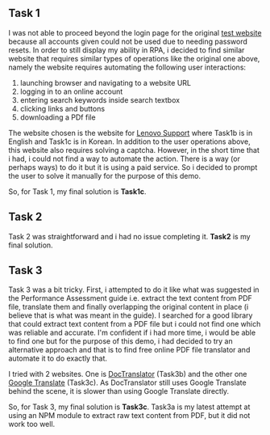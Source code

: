 
## Task 1

I was not able to proceed beyond the login page for the original [test website](https://www.eais.go.kr/) 
because all accounts given could not be used due to needing password resets. In order to still display my 
ability in RPA, i decided to find similar website that requires similar types of operations like the 
original one above, namely the website requires automating the following user interactions:
  1) launching browser and navigating to a website URL
  2) logging in to an online account
  3) entering search keywords inside search textbox
  4) clicking links and buttons
  5) downloading a PDf file

The website chosen is the website for [Lenovo Support](https://pcsupport.lenovo.com/my/ko) where 
Task1b is in English and Task1c is in Korean. In addition to the user operations above, this website 
also requires solving a captcha. However, in the short time that i had, i could not find a way to 
automate the action. There is a way (or perhaps ways) to do it but it is using a paid service. So i 
decided to prompt the user to solve it manually for the purpose of this demo.

So, for Task 1, my final solution is **Task1c**.

## Task 2

Task 2 was straightforward and i had no issue completing it. **Task2** is my final solution.

## Task 3

Task 3 was a bit tricky. First, i attempted to do it like what was suggested in the Performance
Assessment guide i.e. extract the text content from PDF file, translate them and finally overlapping
the original content in place (i believe that is what was meant in the guide). I searched for a
good library that could extract text content from a PDF file but i could not find one which was
reliable and accurate. I'm confident if i had more time, i would be able to find one but for the
purpose of this demo, i had decided to try an alternative approach and that is to find free online PDF
file translator and automate it to do exactly that.

I tried with 2 websites.  One is [DocTranslator](https://www.onlinedoctranslator.com/en/) (Task3b) and the 
other one [Google Translate](https://translate.google.com/) (Task3c). As DocTranslator still uses Google 
Translate behind the scene, it is slower than using Google Translate directly.

So, for Task 3, my final solution is **Task3c**. Task3a is my latest attempt at using an NPM module to extract
raw text content from PDF, but it did not work too well.
